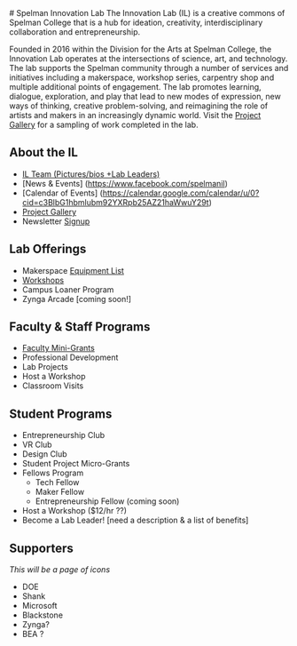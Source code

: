 <link rel="stylesheet" type="text/css" media="all" href="/test.css"/>
# Spelman Innovation Lab  
The Innovation Lab (IL) is a creative commons of Spelman College that is a hub for ideation, creativity, interdisciplinary collaboration and entrepreneurship.  

Founded in 2016 within the Division for the Arts at Spelman College, the Innovation Lab operates at the intersections of science, art, and technology. The lab supports the Spelman community through a number of services and initiatives including a makerspace, workshop series, carpentry shop and multiple additional points of engagement.  The lab promotes learning, dialogue, exploration, and play that lead to new modes of expression, new ways of thinking, creative problem-solving, and reimagining the role of artists and makers in an increasingly dynamic world.  Visit the [Project Gallery]() for a sampling of work completed in the lab.

## About the IL
* [IL Team (Pictures/bios +Lab Leaders)](/about/il_team)
* [News & Events] (https://www.facebook.com/spelmanil)
* [Calendar of Events] (https://calendar.google.com/calendar/u/0?cid=c3BlbG1hbmlubm92YXRpb25AZ21haWwuY29t)
* [Project Gallery](https://www.facebook.com/pg/spelmanil/photos/?tab=album&album_id=1551093401599200)
* Newsletter [Signup](https://goo.gl/forms/324B2IRNfDkQfPvi1)

## Lab Offerings
* Makerspace [Equipment List](https://sites.google.com/site/spelmaninnovationlab/)
* [Workshops]()
* Campus Loaner Program
* Zynga Arcade [coming soon!]

## Faculty & Staff Programs
* [Faculty Mini-Grants](/offerings/fac_min_grants.md)
* Professional Development
* Lab Projects
* Host a Workshop
* Classroom Visits

## Student Programs
* Entrepreneurship Club
* VR Club
* Design Club
* Student Project Micro-Grants
* Fellows Program
	* Tech Fellow
	* Maker Fellow
	* Entrepreneurship Fellow (coming soon)
* Host a Workshop ($12/hr ??)
* Become a Lab Leader! [need a description & a list of benefits]

## Supporters
*This will be a page of icons*  

* DOE
* Shank
* Microsoft
* Blackstone
* Zynga?
* BEA ?





